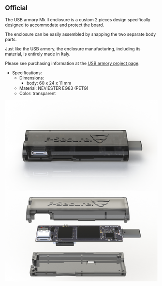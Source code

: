 ## Official

The USB armory Mk II enclosure is a custom 2 pieces design specifically
designed to accommodate and protect the board.

The enclosure can be easily assembled by snapping the two separate body parts.

Just like the USB armory, the enclosure manufacturing, including its material,
is entirely made in Italy.

Please see purchasing information at the [USB armory project page](https://www.f-secure.com/en/consulting/foundry/usb-armory).

* Specifications:
  * Dimensions:
    * body: 60 x 24 x 11 mm
  * Material: NEVIESTER EG83 (PETG)
  * Color: transparent

![Enclosure Rendering](images/armory-mark-two-enclosure.jpg)
![Exploded Enclosure Renderings](images/armory-mark-two-enclosure-exploded.jpg)
